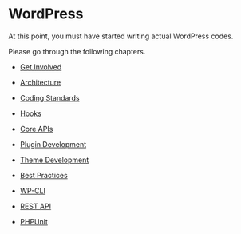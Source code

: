 # WordPress

At this point, you must have started writing actual WordPress codes.

Please go through the following chapters.

* [Get Involved](/wordpress/get-involved.md)

* [Architecture](/wordpress/wordpress-architecture.md)

* [Coding Standards](/wordpress/wordpress-coding-standards.md)

* [Hooks](/wordpress/hooks.md)

* [Core APIs](/wordpress/wordpress-apis.md)

* [Plugin Development](/wordpress/plugin-development.md)

* [Theme Development](/wordpress/theme-development.md)

* [Best Practices](/wordpress/best-practices.md)

* [WP-CLI](/wordpress/wp-cli.md)

* [REST API](/wordpress/rest-api.md)

* [PHPUnit](//wordpress/phpunit.md)



